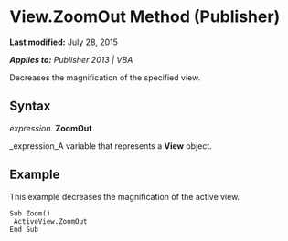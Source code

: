 
# View.ZoomOut Method (Publisher)

 **Last modified:** July 28, 2015

 _**Applies to:** Publisher 2013 | VBA_

Decreases the magnification of the specified view.


## Syntax

 _expression_. **ZoomOut**

 _expression_A variable that represents a  **View** object.


## Example

This example decreases the magnification of the active view.


```
Sub Zoom() 
 ActiveView.ZoomOut 
End Sub
```


